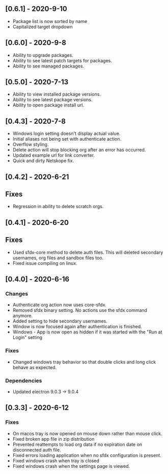 ## [0.6.1] - 2020-9-10
- Package list is now sorted by name
- Capitalized target dropdown

## [0.6.0] - 2020-9-8
- Ability to upgrade packages.
- Ability to see latest patch targets for packages.
- Ability to see managed packages.

## [0.5.0] - 2020-7-13
- Ability to view installed package versions.
- Ability to see latest package versions.
- Ability to open package install url.

## [0.4.3] - 2020-7-8
- Windows login setting doesn't display actual value.
- Initial aliases not being set with authenticate action.
- Overflow styling.
- Delete action will stop blocking org after an error has occurred.
- Updated example url for link converter.
- Quick and dirty Netskope fix.

## [0.4.2] - 2020-6-21
## Fixes
- Regression in ability to delete scratch orgs.

## [0.4.1] - 2020-6-20
## Fixes
- Used sfdx-core method to delete auth files. This will deleted secondary usernames, org files and sandbox files too.
- Fixed issue compiling on linux.

## [0.4.0] - 2020-6-16
### Changes
- Authenticate org action now uses core-sfdx.
- Removed sfdx binary setting. No actions use the sfdx command anymore.
- Added setting to hide secondary usernames.
- Window is now focused again after authentication is finished.
- Windows - App is now open as hidden if it was started with the "Run at Login" setting 
### Fixes
- Changed windows tray behavior so that double clicks and long click behave as expected.
### Dependencies
- Updated electron 9.0.3 -> 9.0.4

## [0.3.3] - 2020-6-12
### Fixes
- On macos tray is now opened on mouse down rather than mouse click.
- Fixed broken app file in zip distribution
- Prevented reattempts to load org data if no expiration date on disconnected auth file.
- Fixed errors loading application when no sfdx configuration is present.
- Fixed windows crash when tray is closed
- Fixed windows crash when the settings page is viewed.
